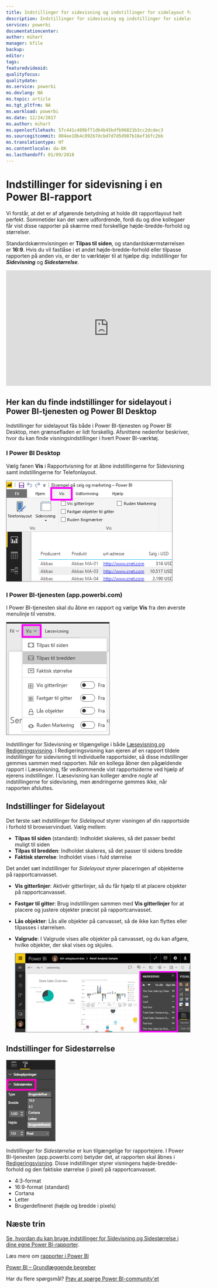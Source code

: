 ```yaml
---
title: Indstillinger for sidevisning og indstillinger for sidelayout for en rapport
description: Indstillinger for sidevisning og indstillinger for sidelayout for en rapport
services: powerbi
documentationcenter: 
author: mihart
manager: kfile
backup: 
editor: 
tags: 
featuredvideoid: 
qualityfocus: 
qualitydate: 
ms.service: powerbi
ms.devlang: NA
ms.topic: article
ms.tgt_pltfrm: NA
ms.workload: powerbi
ms.date: 12/24/2017
ms.author: mihart
ms.openlocfilehash: 57c441c489bf71db4b45bdfb96821b3cc2dcdec3
ms.sourcegitcommit: 804ee18b4c892b7dcbd7d7d5d987b16ef16fc2bb
ms.translationtype: HT
ms.contentlocale: da-DK
ms.lasthandoff: 01/09/2018
---
```

# <a name="page-display-settings-in-a-power-bi-report"></a>Indstillinger for sidevisning i en Power BI-rapport
Vi forstår, at det er af afgørende betydning at holde dit rapportlayout helt perfekt. Sommetider kan det være udfordrende, fordi du og dine kollegaer får vist disse rapporter på skærme med forskellige højde-bredde-forhold og størrelser. 

Standardskærmvisningen er **Tilpas til siden**, og standardskærmstørrelsen er **16:9**. Hvis du vil fastlåse i et andet højde-bredde-forhold eller tilpasse rapporten på anden vis, er der to værktøjer til at hjælpe dig: indstillinger for ***Sidevisning*** og ***Sidestørrelse***.

<iframe width="560" height="315" src="https://www.youtube.com/embed/5tg-OXzxe2g" frameborder="0" allowfullscreen></iframe>


## <a name="where-to-find-page-view-settings-in-power-bi-service-and-power-bi-desktop"></a>Her kan du finde indstillinger for sidelayout i Power BI-tjenesten og Power BI Desktop
Indstillinger for sidelayout fås både i Power BI-tjenesten og Power BI Desktop, men grænsefladen er lidt forskellig. Afsnittene nedenfor beskriver, hvor du kan finde visningsindstillinger i hvert Power BI-værktøj.

### <a name="in-power-bi-desktop"></a>I Power BI Desktop
Vælg fanen **Vis** i Rapportvisning for at åbne indstillingerne for Sidevisning samt indstillingerne for Telefonlayout.

  ![valgrude](media/power-bi-report-display-settings/power-bi-desktop-view-settings.png)

### <a name="in-power-bi-service-apppowerbicom"></a>I Power BI-tjenesten (app.powerbi.com)
I Power BI-tjenesten skal du åbne en rapport og vælge **Vis** fra den øverste menulinje til venstre.

![](media/power-bi-report-display-settings/power-bi-change-page-view.png)

Indstillinger for Sidevisning er tilgængelige i både [Læsevisning og Redigeringsvisning](service-reading-view-and-editing-view.md). I Redigeringsvisning kan ejeren af en rapport tildele indstillinger for sidevisning til individuelle rapportsider, så disse indstillinger gemmes sammen med rapporten. Når en kollega åbner den pågældende rapport i Læsevisning, får vedkommende vist rapportsiderne ved hjælp af ejerens indstillinger.  I Læsevisning kan kolleger ændre *nogle* af indstillingerne for sidevisning, men ændringerne gemmes ikke, når rapporten afsluttes.

##    <a name="page-view-settings"></a>Indstillinger for Sidelayout
Det første sæt indstillinger for *Sidelayout* styrer visningen af din rapportside i forhold til browservinduet.  Vælg mellem:

* **Tilpas til siden** (standard): Indholdet skaleres, så det passer bedst muligt til siden
* **Tilpas til bredden**: Indholdet skaleres, så det passer til sidens bredde
* **Faktisk størrelse**: Indholdet vises i fuld størrelse

Det andet sæt indstillinger for *Sidelayout* styrer placeringen af objekterne på rapportcanvasset.

* **Vis gitterlinjer**: Aktivér gitterlinjer, så du får hjælp til at placere objekter på rapportcanvasset.
* **Fastgør til gitter**: Brug indstillingen sammen med **Vis gitterlinjer** for at placere og justere objekter præcist på rapportcanvasset. 
* **Lås objekter**: Lås alle objekter på canvasset, så de ikke kan flyttes eller tilpasses i størrelsen.
* **Valgrude**: I Valgrude vises alle objekter på canvasset, og du kan afgøre, hvilke objekter, der skal vises og skjules.

    ![valgrude](media/power-bi-report-display-settings/power-bi-selection-pane.png)



## <a name="page-size-settings"></a>Indstillinger for Sidestørrelse
![](media/power-bi-report-display-settings/power-bi--page-size.png)

Indstillinger for *Sidestørrelse* er kun tilgængelige for rapportejere. I Power BI-tjenesten (app.powerbi.com) betyder det, at rapporten skal åbnes i [Redigeringsvisning](service-reading-view-and-editing-view.md). Disse indstillinger styrer visningens højde-bredde-forhold og den faktiske størrelse (i pixel) på rapportcanvasset.   

* 4:3-format
* 16:9-format (standard)
* Cortana
* Letter
* Brugerdefineret (højde og bredde i pixels)

## <a name="next-steps"></a>Næste trin
[Se, hvordan du kan bruge indstillinger for Sidevisning og Sidestørrelse i dine egne Power BI-rapporter](power-bi-change-report-display-settings.md).

Læs mere om [rapporter i Power BI](service-reports.md)

[Power BI – Grundlæggende begreber](service-basic-concepts.md)

Har du flere spørgsmål? [Prøv at spørge Power BI-community'et](http://community.powerbi.com/)

